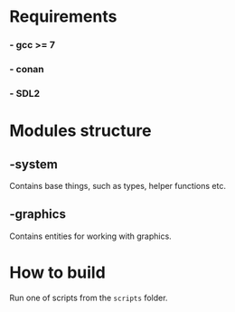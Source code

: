 # Requirements

### - gcc >= 7
### - conan
### - SDL2

# Modules structure

## -system 

Contains base things, such as types, helper functions etc.

## -graphics

Contains entities for working with graphics.

# How to build

Run one of scripts from the `scripts` folder.